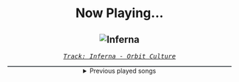 <div align="center"> 
<h1>Now Playing...</h1>

![Inferna](https://i.scdn.co/image/ab67616d00001e02e82bb235f4c82ba3bbb8ea7d)
--
_<samp><a href="https://open.spotify.com/track/1G0DY4wXNzUOlj15GncBON">Track: Inferna - Orbit Culture</a></samp>_

<div style="border: 1px #4B5054 solid"></div>
<details>
  <summary>
    Previous played songs
  </summary>
  <table>
    <thead>
      <tr>
        <th>
          Artist
        </th>
        <th>
          Song
        </th>
        <th>
          Link
        </th>
      </tr>
    </thead>
    <tbody>
      <tr><td>Orbit Culture</td><td>Inferna</td><td><a href="https://open.spotify.com/track/1G0DY4wXNzUOlj15GncBON">https://open.spotify.com/track/1G0DY4wXNzUOlj15GncBON</a></td></tr><tr><td>Orbit Culture</td><td>The Storm</td><td><a href="https://open.spotify.com/track/2JfTQ0BylVCf0fDm2NjVxA">https://open.spotify.com/track/2JfTQ0BylVCf0fDm2NjVxA</a></td></tr><tr><td>Orbit Culture</td><td>Neural Collapse</td><td><a href="https://open.spotify.com/track/3aBfKpL5m8ONPr1QyVHnZD">https://open.spotify.com/track/3aBfKpL5m8ONPr1QyVHnZD</a></td></tr><tr><td>Orbit Culture</td><td>Neural Collapse</td><td><a href="https://open.spotify.com/track/3aBfKpL5m8ONPr1QyVHnZD">https://open.spotify.com/track/3aBfKpL5m8ONPr1QyVHnZD</a></td></tr><tr><td>Orbit Culture</td><td>The Path I Walk</td><td><a href="https://open.spotify.com/track/5iZeyJrpLH8O9H0kkzel2A">https://open.spotify.com/track/5iZeyJrpLH8O9H0kkzel2A</a></td></tr><tr><td>Orbit Culture</td><td>Hydra</td><td><a href="https://open.spotify.com/track/5pGmChpQHFzKUzWCgY995z">https://open.spotify.com/track/5pGmChpQHFzKUzWCgY995z</a></td></tr><tr><td>Orbit Culture</td><td>Bloodhound</td><td><a href="https://open.spotify.com/track/5ITUTmWTYZX7yAXqElVMrN">https://open.spotify.com/track/5ITUTmWTYZX7yAXqElVMrN</a></td></tr><tr><td>Orbit Culture</td><td>Inside the Waves</td><td><a href="https://open.spotify.com/track/1RzH8aABCgJR8JL7Sdsmnm">https://open.spotify.com/track/1RzH8aABCgJR8JL7Sdsmnm</a></td></tr><tr><td>Orbit Culture</td><td>Nerve</td><td><a href="https://open.spotify.com/track/5dosX3c1WnxqgqbZpBNdkL">https://open.spotify.com/track/5dosX3c1WnxqgqbZpBNdkL</a></td></tr><tr><td>Orbit Culture</td><td>Nerve</td><td><a href="https://open.spotify.com/track/5dosX3c1WnxqgqbZpBNdkL">https://open.spotify.com/track/5dosX3c1WnxqgqbZpBNdkL</a></td></tr><tr><td>Orbit Culture</td><td>The Tales of War</td><td><a href="https://open.spotify.com/track/0tuT3OYA95JrfcyZ79X55S">https://open.spotify.com/track/0tuT3OYA95JrfcyZ79X55S</a></td></tr><tr><td>Das Lumpenpack</td><td>Kruppstahl, Baby</td><td><a href="https://open.spotify.com/track/7hs6nMwfEx2v0B8Rcn89PC">https://open.spotify.com/track/7hs6nMwfEx2v0B8Rcn89PC</a></td></tr><tr><td>Dayseeker</td><td>Crawl Back To My Coffin</td><td><a href="https://open.spotify.com/track/7rhDDCVryx9frLUnXSgrZ5">https://open.spotify.com/track/7rhDDCVryx9frLUnXSgrZ5</a></td></tr><tr><td>Dayseeker</td><td>The Living Dead</td><td><a href="https://open.spotify.com/track/4ovLkKaaXBxgobis0csgDX">https://open.spotify.com/track/4ovLkKaaXBxgobis0csgDX</a></td></tr><tr><td>Dayseeker</td><td>Bloodlust</td><td><a href="https://open.spotify.com/track/5j5Fwl2oBvieAP9InfNwks">https://open.spotify.com/track/5j5Fwl2oBvieAP9InfNwks</a></td></tr><tr><td>Dayseeker</td><td>Pale Moonlight</td><td><a href="https://open.spotify.com/track/0CPaMCUD85j07HZQi8sWXd">https://open.spotify.com/track/0CPaMCUD85j07HZQi8sWXd</a></td></tr><tr><td>Dayseeker</td><td>Nocturnal Remedy</td><td><a href="https://open.spotify.com/track/7fB9lW2TxdjQramUptFoHi">https://open.spotify.com/track/7fB9lW2TxdjQramUptFoHi</a></td></tr><tr><td>Dayseeker</td><td>Creature In The Black Night</td><td><a href="https://open.spotify.com/track/3yRDf2nsSfYGidmUCtWKr7">https://open.spotify.com/track/3yRDf2nsSfYGidmUCtWKr7</a></td></tr><tr><td>Dayseeker</td><td>Meet The Reaper</td><td><a href="https://open.spotify.com/track/5xRIhJCh0WExcuxxuV4I7G">https://open.spotify.com/track/5xRIhJCh0WExcuxxuV4I7G</a></td></tr><tr><td>Dayseeker</td><td>Soulburn</td><td><a href="https://open.spotify.com/track/4O0B7QdQ03X6gTwDWdWce3">https://open.spotify.com/track/4O0B7QdQ03X6gTwDWdWce3</a></td></tr>
    </tbody>
  </table>
</details>

</div>
